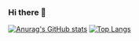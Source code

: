 ### Hi there 👋
[![Anurag's GitHub stats](https://github-readme-stats.vercel.app/api?username=Giltong)](https://github.com/anuraghazra/github-readme-stats)
[![Top Langs](https://github-readme-stats.vercel.app/api/top-langs/?username=Giltong&hide=javascript,html,objective-c,css)](https://github.com/anuraghazra/github-readme-stats)
